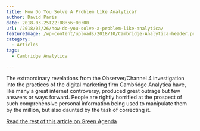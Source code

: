 ```yaml
---
title: How Do You Solve A Problem Like Analytica?
author: David Paris
date: 2018-03-25T22:08:56+00:00
url: /2018/03/26/how-do-you-solve-a-problem-like-analytica/
featureImage: /wp-content/uploads/2018/10/Cambridge-Analytica-header.png
category:
  - Articles
tags:
  - Cambridge Analytica

---
```

The extraordinary revelations from the Observer/Channel 4 investigation into the practices of the digital marketing firm Cambridge Analytica have, like many a great internet controversy, produced great outrage but few answers or ways forward. People are rightly horrified at the prospect of such comprehensive personal information being used to manipulate them by the million, but also daunted by the task of correcting it.

[Read the rest of this article on Green Agenda][1]

 [1]: https://greenagenda.org.au/2018/03/analytica/#more-2977
